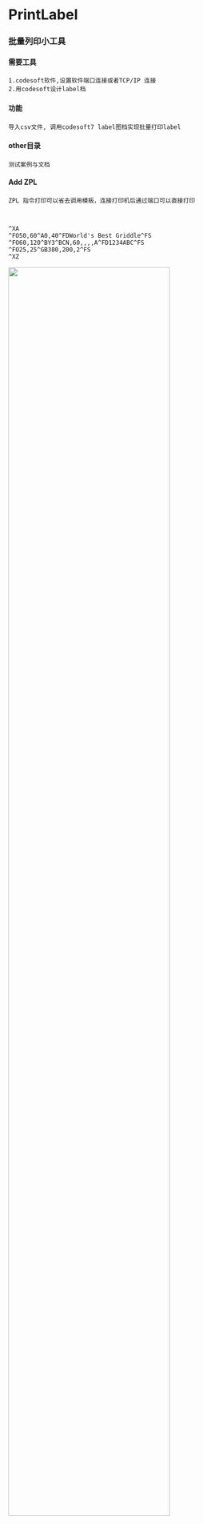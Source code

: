 # PrintLabel

### 批量列印小工具

#### 需要工具
    1.codesoft软件,设置软件端口连接或者TCP/IP 连接
    2.用codesoft设计label档
#### 功能
    导入csv文件, 调用codesoft7 label图档实现批量打印label
#### other目录
    测试案例与文档
#### Add ZPL
    ZPL 指令打印可以省去调用模板，连接打印机后通过端口可以直接打印
    
    
    
    ^XA
    ^FO50,60^A0,40^FDWorld's Best Griddle^FS
    ^FO60,120^BY3^BCN,60,,,,A^FD1234ABC^FS
    ^FO25,25^GB380,200,2^FS
    ^XZ

<img src="https://naiop.github.io/mimages/picture/zpl.png" width="80%"  />

